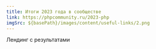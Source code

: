 ```yaml
---
title: Итоги 2023 года в сообществе
link: https://phpcommunity.ru/2023-php
imgSrc: ${basePath}/images/content/useful-links/2.png
---
```


Лендинг с результатами
